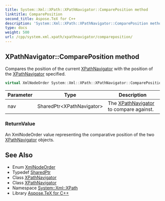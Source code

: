 ```yaml
---
title: System::Xml::XPath::XPathNavigator::ComparePosition method
linktitle: ComparePosition
second_title: Aspose.TeX for C++
description: 'System::Xml::XPath::XPathNavigator::ComparePosition method. Compares the position of the current XPathNavigator with the position of the XPathNavigator specified in C++.'
type: docs
weight: 500
url: /cpp/system.xml.xpath/xpathnavigator/compareposition/
---
```

## XPathNavigator::ComparePosition method


Compares the position of the current [XPathNavigator](../) with the position of the [XPathNavigator](../) specified.

```cpp
virtual XmlNodeOrder System::Xml::XPath::XPathNavigator::ComparePosition(SharedPtr<XPathNavigator> nav)
```


| Parameter | Type | Description |
| --- | --- | --- |
| nav | SharedPtr\<XPathNavigator\> | The [XPathNavigator](../) to compare against. |

### ReturnValue

An XmlNodeOrder value representing the comparative position of the two [XPathNavigator](../) objects.

## See Also

* Enum [XmlNodeOrder](../../../system.xml/xmlnodeorder/)
* Typedef [SharedPtr](../../../system/sharedptr/)
* Class [XPathNavigator](../)
* Class [XPathNavigator](../)
* Namespace [System::Xml::XPath](../../)
* Library [Aspose.TeX for C++](../../../)
